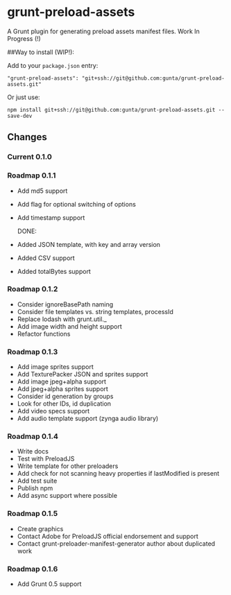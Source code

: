 grunt-preload-assets
====================

A Grunt plugin for generating preload assets manifest files.
Work In Progress (!)

##Way to install (WIP!):

Add to your `package.json` entry:
	
	"grunt-preload-assets": "git+ssh://git@github.com:gunta/grunt-preload-assets.git"

Or just use:

	npm install git+ssh://git@github.com:gunta/grunt-preload-assets.git --save-dev



## Changes

### Current 0.1.0


### Roadmap 0.1.1
- Add md5 support
- Add flag for optional switching of options
- Add timestamp support

	DONE:
- Added JSON template, with key and array version
- Added CSV support
- Added totalBytes support

### Roadmap 0.1.2
- Consider ignoreBasePath naming
- Consider file templates vs. string templates, processId
- Replace lodash with grunt.util._
- Add image width and height support
- Refactor functions

### Roadmap 0.1.3
- Add image sprites support
- Add TexturePacker JSON and sprites support
- Add image jpeg+alpha support
- Add jpeg+alpha sprites support
- Consider id generation by groups
- Look for other IDs, id duplication
- Add video specs support
- Add audio template support (zynga audio library)

### Roadmap 0.1.4
- Write docs
- Test with PreloadJS
- Write template for other preloaders
- Add check for not scanning heavy properties if lastModified is present
- Add test suite
- Publish npm
- Add async support where possible

### Roadmap 0.1.5
- Create graphics
- Contact Adobe for PreloadJS official endorsement and support
- Contact grunt-preloader-manifest-generator author about duplicated work

### Roadmap 0.1.6
- Add Grunt 0.5 support